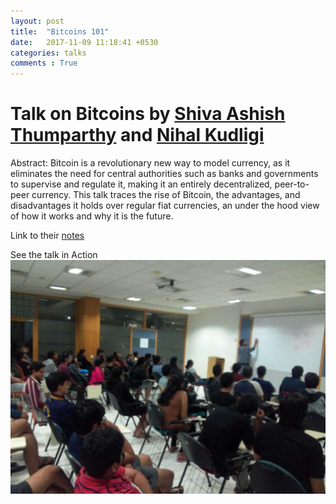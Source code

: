 ```yaml
---
layout: post
title:  "Bitcoins 101"
date:   2017-11-09 11:18:41 +0530
categories: talks
comments : True
---
```

# Talk on Bitcoins by [Shiva Ashish Thumparthy](https://www.linkedin.com/in/shiva-ashish-3a9960bb/) and [Nihal Kudligi](https://www.linkedin.com/in/nihal-kudligi-820532100/)

Abstract: Bitcoin is a revolutionary new way to model currency, as it eliminates the need for central authorities such as banks and governments to supervise and regulate it, making it an entirely decentralized, peer-to-peer currency. This talk traces the rise of Bitcoin, the advantages, and disadvantages it holds over regular fiat currencies, an under the hood view of how it works and why it is the future.


Link to their [notes](/pdfs/Bitcoin101-Ashish.pdf)

See the talk in Action
![Club in action](/images/Bitcoins-101.jpeg)
